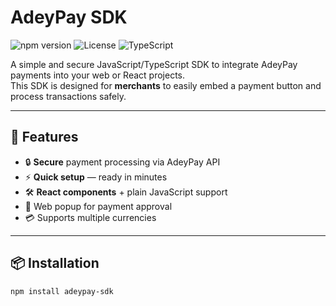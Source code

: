 # AdeyPay SDK

![npm version](https://img.shields.io/npm/v/adeypay-sdk?color=green&style=flat-square)
![License](https://img.shields.io/npm/l/adeypay-sdk?color=blue&style=flat-square)
![TypeScript](https://img.shields.io/badge/TypeScript-Ready-blue?style=flat-square)

A simple and secure JavaScript/TypeScript SDK to integrate AdeyPay payments into your web or React projects.  
This SDK is designed for **merchants** to easily embed a payment button and process transactions safely.

---

## 🚀 Features
- 🔒 **Secure** payment processing via AdeyPay API
- ⚡ **Quick setup** — ready in minutes
- 🛠 **React components** + plain JavaScript support
- 📡 Web popup for payment approval
- 💳 Supports multiple currencies

---

## 📦 Installation
```bash
npm install adeypay-sdk
